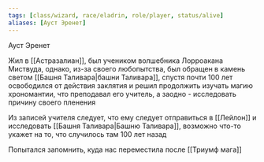 ```yaml
---
tags: [class/wizard, race/eladrin, role/player, status/alive]
aliases: [Ауст Эренет]
---
```


Ауст Эренет

Жил в [[Астразалиан]], был учеником волшебника Лорроакана Миствуда, однако, из-за своего любопытства, был обращен в камень светом [[Башня Таливара|башни Таливара]], спустя почти 100 лет освободился от действия заклятия и решил продолжить изучать магию хрономантии, что преподавал его учитель, а заодно - исследовать причину своего пленения

Из записей учителя следует, что ему следует отправиться в [[Лейлон]] и исследовать [[Башня Таливара|Башню Таливара]], возможно что-то укажет на то, что случилось там 100 лет назад

Попытался запомнить, куда нас переместила после [[Триумф мага]]
